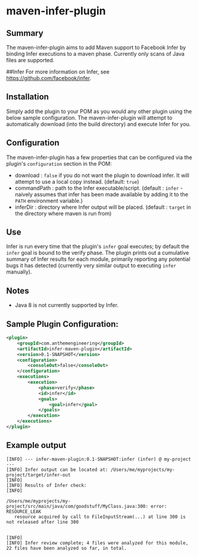 # maven-infer-plugin

## Summary
The maven-infer-plugin aims to add Maven support to Facebook Infer by binding Infer executions to a maven phase.
Currently only scans of Java files are supported.

##Infer
For more information on Infer, see https://github.com/facebook/infer.

## Installation
Simply add the plugin to your POM as you would any other plugin using the below sample configuration. The maven-infer-plugin
will attempt to automatically download (into the build directory) and execute Infer for you.

## Configuration
The maven-infer-plugin has a few properties that can be configured via the plugin's `configuration` section in the POM:

- download : `false` if you do not want the plugin to download infer. It will attempt to use a local copy instead. (default: `true`)
- commandPath : path to the Infer executable/script. (default : `infer` - naively assumes that infer has been made available by adding it to the `PATH` environment variable.)
- inferDir : directory where Infer output will be placed. (default : `target` in the directory where maven is run from)

## Use
Infer is run every time that the plugin's `infer` goal executes; by default the `infer` goal is bound
to the verify phase. The plugin prints out a cumulative summary of Infer results for each module, primarily  reporting
any potential bugs it has detected (currently very similar output to executing `infer` manually).

## Notes
- Java 8 is not currently supported by Infer.

## Sample Plugin Configuration:

```xml
<plugin>
    <groupId>com.anthemengineering</groupId>
    <artifactId>infer-maven-plugin</artifactId>
    <version>0.1-SNAPSHOT</version>
    <configuration>
        <consoleOut>false</consoleOut>
    </configuration>
    <executions>
        <execution>
            <phase>verify</phase>
            <id>infer</id>
            <goals>
                <goal>infer</goal>
            </goals>
        </execution>
    </executions>
</plugin>
```

## Example output

```
[INFO] --- infer-maven-plugin:0.1-SNAPSHOT:infer (infer) @ my-project ---
[INFO] Infer output can be located at: /Users/me/myprojects/my-project/target/infer-out
[INFO]
[INFO] Results of Infer check:
[INFO]

/Users/me/myprojects/my-project/src/main/java/com/goodstuff/MyClass.java:300: error: RESOURCE_LEAK
   resource acquired by call to FileInputStream(...) at line 300 is not released after line 300


[INFO]
[INFO] Infer review complete; 4 files were analyzed for this module, 22 files have been analyzed so far, in total.
```